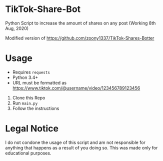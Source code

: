# TikTok-Share-Bot
Python Script to increase the amount of shares on any post (Working 8th Aug, 2020)

Modified version of https://github.com/zoony1337/TikTok-Shares-Botter

# Usage

* Requires `requests`
* Python 3.4+
* URL must be formatted as https://www.tiktok.com/@username/video/123456789123456


1. Clone this Repo
2. Run `main.py`
3. Follow the instructions

# Legal Notice

I do not condone the usage of this script and am not responsible for anything that happens as a result of you doing so. This was made only for educational purposes.

